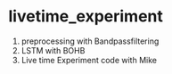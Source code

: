 # livetime_experiment
1. preprocessing with Bandpassfiltering 
2. LSTM with BOHB
3. Live time Experiment code with Mike
